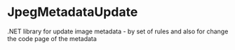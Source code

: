 # JpegMetadataUpdate
.NET library for update image metadata - by set of rules and also for change the code page of the metadata
